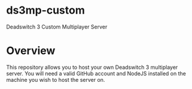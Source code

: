 # ds3mp-custom
Deadswitch 3 Custom Multiplayer Server

# Overview
This repository allows you to host your own Deadswitch 3 multiplayer server. You will need a valid GitHub account and NodeJS installed on the machine you wish to host the server on.
